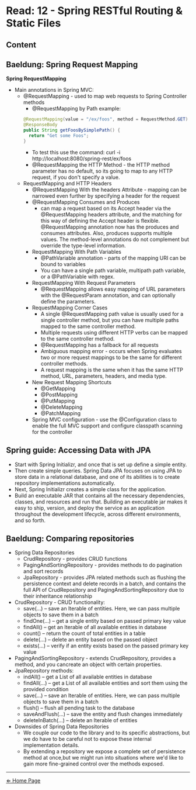 # Read: 12 - Spring RESTful Routing & Static Files

## Content

## Baeldung: Spring Request Mapping
**Spring RequestMapping**
* Main annotations in Spring MVC: 
  - @RequestMapping - used to map web requests to Spring Controller methods
    * @RequestMapping by Path example: 
    ```java
    @RequestMapping(value = "/ex/foos", method = RequestMethod.GET)
    @ResponseBody
    public String getFoosBySimplePath() {
      return "Get some Foos";
    }
    ```
      - To test this use the command: curl -i http://localhost:8080/spring-rest/ex/foos
    * @RequestMapping the HTTP Method - the HTTP method parameter has no default, so its going to map to any HTTP request, if you don't specify a value.
  - RequestMapping and HTTP Headers
    *  @RequestMapping With the headers Attribute - mapping can be narrowed even further by specifying a header for the request
    * @RequestMapping Consumes and Produces 
      - can map a request based on its Accept header via the @RequestMapping headers attribute, and the matching for this way of defining the Accept header is flexible.  @RequestMapping annotation now has the produces and consumes attributes. Also, produces supports multiple values. The method-level annotations do not complement but override the type-level information.
    * RequestMapping With Path Variables
      - @PathVariable annotation - parts of the mapping URI can be bound to variables
      - You can have a single path variable, multipath path variable, or a @PathVariable with regex.
    * RequestMapping With Request Parameters
      - @RequestMapping allows easy mapping of URL parameters with the @RequestParam annotation, and can optionally define the parameters.
    * RequestMapping Corner Cases
      - A single @RequestMapping path value is usually used for a single controller method, but you can have multiple paths mapped to the same controller method.
      - Multiple requests using different HTTP verbs can be mapped to the same controller method.
      - @RequestMapping has a fallback for all requests
      - Ambiguous mapping error - occurs when Spring evaluates two or more request mappings to be the same for different controller methods. 
      - A request mapping is the same when it has the same HTTP method, URL, parameters, headers, and media type.
    * New Request Mapping Shortcuts
      - @GetMapping
      - @PostMapping
      - @PutMapping
      - @DeleteMapping
      - @PatchMapping
    * Spring MVC configuration - use the @Configuration class to enable the full MVC support and configure classpath scanning for the controller

## Spring guide: Accessing Data with JPA
  * Start with Spring Initializr, and once that is set up define a simple entity.
  * Then create simple queries. Spring Data JPA focuses on using JPA to store data in a relational database, and one of its abilities is to create repository implementations automatically. 
  * Next, Spring Initializr creates a simple class for the application.
  * Build an executable JAR that contains all the necessary dependencies, classes, and resources and run that. Building an executable jar makes it easy to ship, version, and deploy the service as an application throughout the development lifecycle, across different environments, and so forth.

## Baeldung: Comparing repositories
* Spring Data Repositories
  - CrudRepository - provides CRUD functions
  - PagingAndSortingRepository - provides methods to do pagination and sort records
  - JpaRepository - provides JPA related methods such as flushing the persistence context and delete records in a batch, and contains the full API of CrudRepository and PagingAndSortingRepository due to their inheritance relationship
* CrudRepository -  CRUD functionality:
  - save(…) – save an Iterable of entities. Here, we can pass multiple objects to save them in a batch
  - findOne(…) – get a single entity based on passed primary key value
  - findAll() – get an Iterable of all available entities in database
  - count() – return the count of total entities in a table
  - delete(…) – delete an entity based on the passed object
  - exists(…) – verify if an entity exists based on the passed primary key value
* PagingAndSortingRepository - extends CrudRepository, provides a method, and you cancreate an object with certain properties.
* JpaRepository methods:
  - indAll() – get a List of all available entities in database
  - findAll(…) – get a List of all available entities and sort them using the provided condition
  - save(…) – save an Iterable of entities. Here, we can pass multiple objects to save them in a batch
  - flush() – flush all pending task to the database
  - saveAndFlush(…) – save the entity and flush changes immediately
  - deleteInBatch(…) – delete an Iterable of entities
* Downsides of Spring Data Repositories
  - We couple our code to the library and to its specific abstractions, but we do have to be careful not to expose these internal implementation details.
  - By extending a repository we expose a complete set of persistence method at once,but we might run into situations where we'd like to gain more fine-grained control over the methods exposed.


***

[⇐ Home Page](../../README.md)